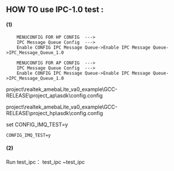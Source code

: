 ## HOW TO use IPC-1.0 test :

####  (1) <Enable IPC-1.0 test config>
        MENUCONFIG FOR HP CONFIG  --->
        IPC Message Queue Config  --->
        Enable CONFIG IPC Message Queue->Enable IPC Message Queue->IPC_Message_Queue_1.0

        MENUCONFIG FOR AP CONFIG  --->
        IPC Message Queue Config  --->
        Enable CONFIG IPC Message Queue->Enable IPC Message Queue->IPC_Message_Queue_1.0

project\realtek_amebaLite_va0_example\GCC-RELEASE\project_ap\asdk\config\.config

project\realtek_amebaLite_va0_example\GCC-RELEASE\project_hp\asdk\config\.config

set CONFIG_IMQ_TEST=y

```
CONFIG_IMQ_TEST=y
```

####  (2) <Test Case>

Run test_ipc：
test_ipc
~test_ipc

